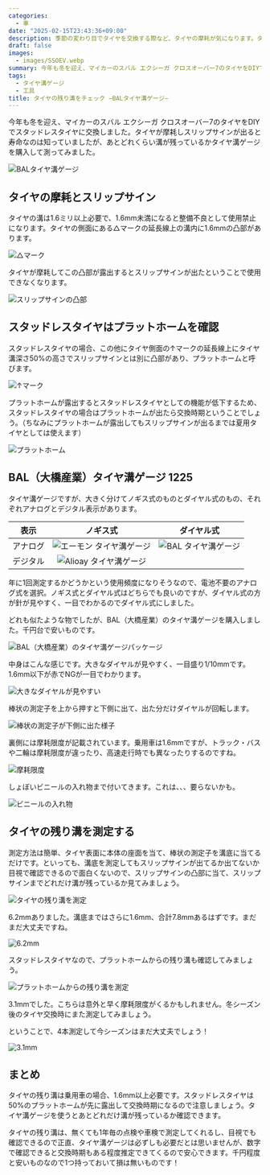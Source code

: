 ```yaml
---
categories:
  - 車
date: "2025-02-15T23:43:36+09:00"
description: 季節の変わり目でタイヤを交換する際など、タイヤの摩耗が気になります。タイヤの溝深さを測定するゲージを購入したのでレビューします。
draft: false
images:
  - images/SSOEV.webp
summary: 今年も冬を迎え、マイカーのスバル エクシーガ クロスオーバー7のタイヤをDIYでスタッドレスタイヤに交換しました。どれくらい溝が残っているかタイヤ溝ゲージを購入して測ってみました。
tags:
  - タイヤ溝ゲージ
  - 工具
title: タイヤの残り溝をチェック −BALタイヤ溝ゲージ−
---
```


今年も冬を迎え、マイカーのスバル エクシーガ
クロスオーバー7のタイヤをDIYでスタッドレスタイヤに交換しました。タイヤが摩耗しスリップサインが出ると寿命なのは知っていましたが、あとどれくらい溝が残っているかタイヤ溝ゲージを購入して測ってみました。

![BALタイヤ溝ゲージ](./images/SSOEV.webp)

## タイヤの摩耗とスリップサイン

タイヤの溝は1.6ミリ以上必要で、1.6mm未満になると整備不良として使用禁止になります。タイヤの側面にある△マークの延長線上の溝内に1.6mmの凸部があります。

![△マーク](./images/RlbKk.webp)

タイヤが摩耗してこの凸部が露出するとスリップサインが出たということで使用できなくなります。

![スリップサインの凸部](./images/2sYJL.webp)

## スタッドレスタイヤはプラットホームを確認

スタッドレスタイヤの場合、この他にタイヤ側面の↑マークの延長線上にタイヤ溝深さ50%の高さでスリップサインとは別に凸部があり、プラットホームと呼びます。

![↑マーク](./images/pRcQ-.webp)

プラットホームが露出するとスタッドレスタイヤとしての機能が低下するため、スタッドレスタイヤの場合はプラットホームが出たら交換時期ということでしょう。（ちなみにプラットホームが露出してもスリップサインが出るまでは夏用タイヤとしては使えます）

![プラットホーム](./images/Zmd6P.webp)

## BAL（大橋産業）タイヤ溝ゲージ 1225

タイヤ溝ゲージですが、大きく分けてノギス式のものとダイヤル式のもの、それぞれアナログとデジタル表示があります。

| 表示  | ノギス式  | ダイヤル式  |
|:-:|:-:|:-:|
| アナログ  | ![エーモン タイヤ溝ゲージ](./images/316pxPNgg-L._SL160_.jpg)  | ![BAL タイヤ溝ゲージ](./images/412zkhdmH+L._SL160_.jpg)  |
| デジタル  | ![Alioay タイヤ溝ゲージ](./images/31ZdPujySeL._SL160_.jpg)  |   |

年に1回測定するかどうかという使用頻度になりそうなので、電池不要のアナログ式を選択。ノギス式とダイヤル式はどちらでも良いのですが、ダイヤル式の方が針が見やすく、一目でわかるのでダイヤル式にしました。

どれも似たような物でしたが、BAL（大橋産業）のタイヤ溝ゲージを購入しました。千円台で安いものです。

![BAL（大橋産業）のタイヤ溝ゲージパッケージ](./images/I6K6B.webp)

中身はこんな感じです。大きなダイヤルが見やすく、一目盛り1/10mmです。1.6mm以下が赤でNGが一目でわかります。

![大きなダイヤルが見やすい](./images/MBaUK.webp)

棒状の測定子を上から押すと下側に出て、出た分だけダイヤルが回転します。

![棒状の測定子が下側に出た様子](./images/ojyqs.webp)

裏側には摩耗限度が記載されています。乗用車は1.6mmですが、トラック・バスや二輪は摩耗限度が違ったり、高速走行時でも異なったりするのですね。

![摩耗限度](./images/jCvaP.webp)

しょぼいビニールの入れ物まで付いてきます。これは、、、要らないかも。

![ビニールの入れ物](./images/dBUkD.webp)

## タイヤの残り溝を測定する

測定方法は簡単、タイヤ表面に本体の座面を当て、棒状の測定子を溝底に当てるだけです。といっても、溝底を測定してもスリップサインが出てるか出てないか目視で確認できるので面白くないので、スリップサインの凸部に当て、スリップサインまでどれだけ溝が残っているか見てみましょう。

![タイヤの残り溝を測定](./images/7hqxY.webp)

6.2mmありました。溝底まではさらに1.6mm、合計7.8mmあるはずです。まだまだ大丈夫ですね。

![6.2mm](./images/kh7vn.webp)

スタッドレスタイヤなので、プラットホームからの残り溝も確認してみましょう。

![プラットホームからの残り溝を測定](./images/n9ivd.webp)

3.1mmでした。こちらは意外と早く摩耗限度がくるかもしれません。冬シーズン後のタイヤ交換時にまた測定してみましょう。

ということで、4本測定して今シーズンはまだ大丈夫でしょう！

![3.1mm](./images/OD1OB.webp)

## まとめ

タイヤの残り溝は乗用車の場合、1.6mm以上必要です。スタッドレスタイヤは50%のプラットホームが先に露出して交換時期になるので注意しましょう。タイヤ溝ゲージを使うとあとどれだけ溝が残っているか確認できます。

タイヤの残り溝は、無くても1年毎の点検や車検で測定してくれるし、目視でも確認できるので正直、タイヤ溝ゲージは必ずしも必要だとは思いませんが、数字で確認できると交換時期もある程度推定できてくるので安心できます。千円程度と安いものなので1つ持っておいて損は無いものです！

